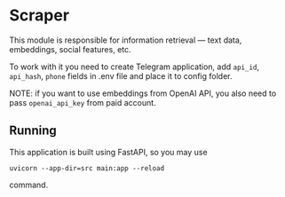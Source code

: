 # Scraper

This module is responsible for information retrieval — text data, embeddings,
social features, etc.

To work with it you need to create Telegram application, add `api_id`, `api_hash`,
`phone` fields in .env file and place it to config folder. 

NOTE: if you want to use embeddings from OpenAI API, you also need to pass
`openai_api_key` from paid account.

## Running

This application is built using FastAPI, so you may use
```
uvicorn --app-dir=src main:app --reload
```
command.
